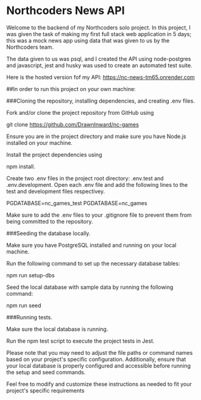 # Northcoders News API

Welcome to the backend of my Northcoders solo project.
In this project, I was given the task of making my first full stack web application in 5 days; this was a mock news app using data that was given to us by the Northcoders team.

The data given to us was psql, and I created the API using node-postgres and javascript, jest and husky was used to create an automated test suite. 

Here is the hosted version fof my API: https://nc-news-tm65.onrender.com

##In order to run this project on your own machine:

###Cloning the repository, installing dependencies, and creating .env files.

Fork and/or clone the project repository from GitHub using

git clone https://github.com/DrawnInward/nc-games

Ensure you are in the project directory and make sure you have Node.js installed on your machine.

Install the project dependencies using

npm install.

Create two .env files in the project root directory: .env.test and .env.development. Open each .env file and add the following lines to the test and development files respectivey.

PGDATABASE=nc_games_test PGDATABASE=nc_games

Make sure to add the .env files to your .gitignore file to prevent them from being committed to the repository.

###Seeding the database locally.

Make sure you have PostgreSQL installed and running on your local machine.

Run the following command to set up the necessary database tables:

npm run setup-dbs

Seed the local database with sample data by running the following command:

npm run seed

###Running tests.

Make sure the local database is running.

Run the npm test script to execute the project tests in Jest.

Please note that you may need to adjust the file paths or command names based on your project's specific configuration. Additionally, ensure that your local database is properly configured and accessible before running the setup and seed commands.

Feel free to modify and customize these instructions as needed to fit your project's specific requirements

